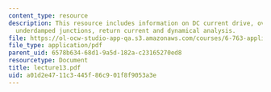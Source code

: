 ```yaml
---
content_type: resource
description: This resource includes information on DC current drive, overdampedand
  underdamped junctions, return current and dynamical analysis.
file: https://ol-ocw-studio-app-qa.s3.amazonaws.com/courses/6-763-applied-superconductivity-fall-2005/a01d2e4711c3445f86c901f8f9053a3e_lecture13.pdf
file_type: application/pdf
parent_uid: 6578b634-68d1-9a5d-182a-c23165270ed8
resourcetype: Document
title: lecture13.pdf
uid: a01d2e47-11c3-445f-86c9-01f8f9053a3e
---
```


